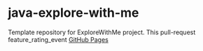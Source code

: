 # java-explore-with-me
Template repository for ExploreWithMe project.
This pull-request feature_rating_event [GitHub Pages](https://github.com/SinDju/java-explore-with-me/pull/5)
